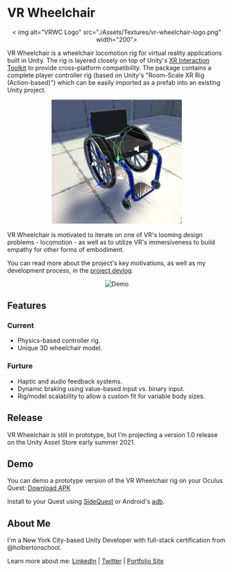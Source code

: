 # VR Wheelchair

<p align="center">
<   img alt="VRWC Logo" src="./Assets/Textures/vr-wheelchair-logo.png" width="200">
</p>

VR Wheelchair is a wheelchair locomotion rig for virtual reality applications built in Unity. The rig is layered closely on top of Unity's [XR Interaction Toolkit](https://docs.unity3d.com/Packages/com.unity.xr.interaction.toolkit@1.0/manual/index.html) to provide cross-platform compatibility. The package contains a complete player controller rig (based on Unity's "Room-Scale XR Rig (Action-based)") which can be easily imported as a prefab into an existing Unity project.

<p align="center">
    <img alt="Rig" src="./captures/rig.png" width="300">
</p>

VR Wheelchair is motivated to iterate on one of VR's looming design problems - locomotion - as well as to utilize VR's immersiveness to build empathy for other forms of embodiment.

You can read more about the project's key motivations, as well as my development process, in the [project devlog](https://justinmajetich.medium.com/vr-wheelchair-devlog-ce51023c1b00).

<p align="center">
    <img alt="Demo" src="./captures/demo-short.gif" width="300">
</p>

## Features

### Current

- Physics-based controller rig.
- Unique 3D wheelchair model.

### Furture

- Haptic and audio feedback systems.
- Dynamic braking using value-based input vs. binary input.
- Rig/model scalability to allow a custom fit for variable body sizes.

## Release

VR Wheelchair is still in prototype, but I'm projecting a version 1.0 release on the Unity Asset Store early summer 2021.

## Demo

You can demo a prototype version of the VR Wheelchair rig on your Oculus Quest: [Download APK](https://drive.google.com/file/d/1JvLnPTRQp6nLgtoKSW6U6pl9jDtZysRV/view?usp=sharing)

Install to your Quest using [SideQuest](https://sidequestvr.com/setup-howto) or Android's [adb](https://developer.android.com/studio/command-line/adb).

## About Me

I'm a New York City-based Unity Developer with full-stack certification from @holbertonschool.

Learn more about me: [LinkedIn](https://www.linkedin.com/in/justin-majetich/) | [Twitter](https://twitter.com/home) | [Portfolio Site](www.justinmajetich.com)